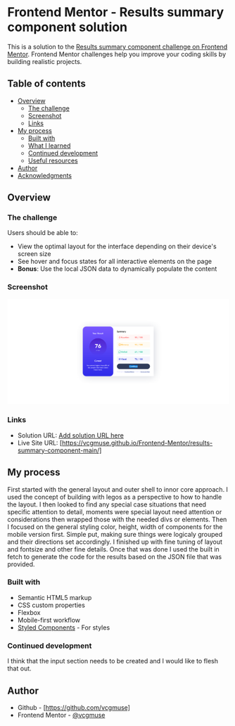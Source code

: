 # Frontend Mentor - Results summary component solution

This is a solution to the [Results summary component challenge on Frontend Mentor](https://www.frontendmentor.io/challenges/results-summary-component-CE_K6s0maV). Frontend Mentor challenges help you improve your coding skills by building realistic projects. 

## Table of contents

- [Overview](#overview)
  - [The challenge](#the-challenge)
  - [Screenshot](#screenshot)
  - [Links](#links)
- [My process](#my-process)
  - [Built with](#built-with)
  - [What I learned](#what-i-learned)
  - [Continued development](#continued-development)
  - [Useful resources](#useful-resources)
- [Author](#author)
- [Acknowledgments](#acknowledgments)


## Overview

### The challenge

Users should be able to:

- View the optimal layout for the interface depending on their device's screen size
- See hover and focus states for all interactive elements on the page
- **Bonus**: Use the local JSON data to dynamically populate the content

### Screenshot

![](./Screenshot.png)

### Links

- Solution URL: [Add solution URL here](https://your-solution-url.com)
- Live Site URL: [https://vcgmuse.github.io/Frontend-Mentor/results-summary-component-main/]

## My process
First started with the general layout and outer shell to innor core approach. I used the concept of building with legos as a perspective to how to handle the layout. I then looked to find any special case situations that need specific attention to detail, moments were special layout need attention or considerations then wrapped those with the needed divs or elements. Then I focused on the general styling color, height, width of components for the mobile version first. Simple put, making sure things were logicaly grouped and their directions set accordingly. I finished up with fine tuning of layout and fontsize and other fine details. Once that was done I used the built in fetch to generate the code for the results based on the JSON file that was provided. 

### Built with

- Semantic HTML5 markup
- CSS custom properties
- Flexbox
- Mobile-first workflow
- [Styled Components](https://styled-components.com/) - For styles

### Continued development

I think that the input section needs to be created and I would like to flesh that out. 

## Author

- Github - [https://github.com/vcgmuse]
- Frontend Mentor - [@vcgmuse](https://www.frontendmentor.io/profile/vcgmuse)
